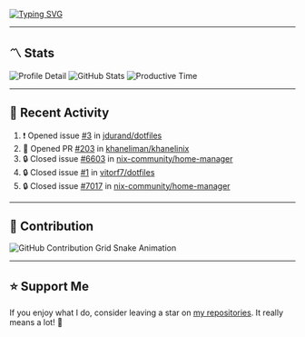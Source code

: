 [![Typing SVG](https://readme-typing-svg.demolab.com?font=&duration=2500&pause=100&center=true&vCenter=true&multiline=true&width=1000&height=60&lines=Hi+There!;Welcome+to+my+Github+profile+%F0%9F%91%8B)](https://git.io/typing-svg)

---

## 〽️ Stats

![Profile Detail](http://github-profile-summary-cards.vercel.app/api/cards/profile-details?username=phucleeuwu&theme=transparent)
![GitHub Stats](http://github-profile-summary-cards.vercel.app/api/cards/stats?username=phucleeuwu&theme=transparent)
![Productive Time](http://github-profile-summary-cards.vercel.app/api/cards/productive-time?username=phucleeuwu&theme=transparent&utcOffset=8)

---

## 📝 Recent Activity

<!--START_SECTION:activity-->
1. ❗ Opened issue [#3](https://github.com/jdurand/dotfiles/issues/3) in [jdurand/dotfiles](https://github.com/jdurand/dotfiles)
2. 💪 Opened PR [#203](https://github.com/khaneliman/khanelinix/pull/203) in [khaneliman/khanelinix](https://github.com/khaneliman/khanelinix)
3. 🔒 Closed issue [#6603](https://github.com/nix-community/home-manager/issues/6603) in [nix-community/home-manager](https://github.com/nix-community/home-manager)
4. 🔒 Closed issue [#1](https://github.com/vitorf7/dotfiles/issues/1) in [vitorf7/dotfiles](https://github.com/vitorf7/dotfiles)
5. 🔒 Closed issue [#7017](https://github.com/nix-community/home-manager/issues/7017) in [nix-community/home-manager](https://github.com/nix-community/home-manager)
<!--END_SECTION:activity-->

<!--START_SECTION:waka-->

<!--END_SECTION:waka-->

---

## 🐍 Contribution

<picture>
  <source media="(prefers-color-scheme: dark)" srcset="https://raw.githubusercontent.com/phucleeuwu/phucleeuwu/output/github-contribution-grid-snake-dark.svg">
  <source media="(prefers-color-scheme: light)" srcset="https://raw.githubusercontent.com/phucleeuwu/phucleeuwu/output/github-contribution-grid-snake.svg">
  <img alt="GitHub Contribution Grid Snake Animation" src="https://raw.githubusercontent.com/phucleeuwu/phucleeuwu/output/github-contribution-grid-snake.svg">
</picture>

---

## ⭐ Support Me

If you enjoy what I do, consider leaving a star on [my repositories](https://github.com/phucleeuwu?tab=repositories&type=source). It really means a lot! 💙

